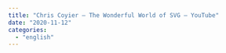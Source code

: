 ```yaml
---
title: "Chris Coyier – The Wonderful World of SVG – YouTube"
date: "2020-11-12"
categories: 
  - "english"
---
```



